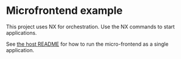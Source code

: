 # Microfrontend example

This project uses NX for orchestration.
Use the NX commands to start applications.

See [the host README](./apps/host/README.md) for how to run the micro-frontend as a single application.
